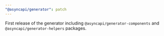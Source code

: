 ```yaml
---
"@asyncapi/generator": patch
---
```


First release of the generator including `@asyncapi/generator-components` and `@asyncapi/generator-helpers` packages.
